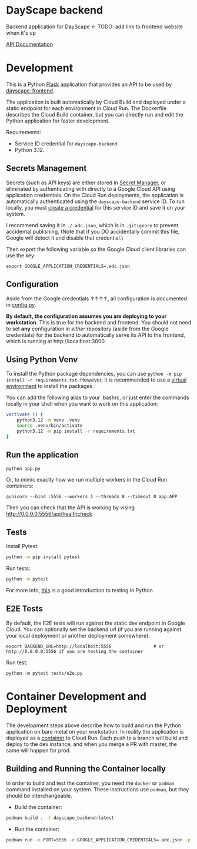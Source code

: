 # DayScape backend

Backend application for DayScape <- TODO: add link to frontend website when it's up

[API Documentation](API.md)

# Development

This is a Python [Flask](https://flask.palletsprojects.com/) application that provides an API to be used by [dayscape-frontend](https://github.com/Capstone-DayScape/dayscape-frontend).

The application is built automatically by Cloud Build and deployed under a static endpoint for each environment in Cloud Run. The Dockerfile describes the Cloud Build container, but you can directly run and edit the Python application for faster development.

Requirements:
- Service ID credential for `dayscape-backend`
- Python 3.12.

## Secrets Management

Secrets (such as API keys) are either stored in [Secret Manager](https://console.cloud.google.com/security/secret-manager), or eliminated by authenticating with directly to a Google Cloud API using application credentials. On the Cloud Run deployments, the application is automatically authenticated using the `dayscape-backend` service ID. To run locally, you must [create a credential](https://console.cloud.google.com/apis/credentials) for this service ID and save it on your system.

I recommend saving it in `./.adc.json`, which is in `.gitignore` to prevent accidental publishing. (Note that if you DO accidentally commit this file, Google will detect it and disable that credential.)

Then export the following variable so the Google Cloud client libraries can use the key:

```
export GOOGLE_APPLICATION_CREDENTIALS=.adc.json
```

## Configuration
Aside from the Google credentials ↑↑↑↑, all configuration is documented in [config.py](config.py). 

**By default, the configuration assumes you are deploying to your workstation**. This is true for the backend and frontend. You should not need to set **any** configuration in *either* repository (aside from the Google credentials) for the backend to automatically serve its API to the frontend, which is running at http://localhost:3000.

## Using Python Venv

To install the Python package dependencies, you can use `python -m pip install -r requirements.txt`. However, it is recommended to use a [virtual environment](https://docs.python.org/3/library/venv.html) to install the packages.

You can add the following alias to your .bashrc, or just enter the commands locally in your shell when you want to work on this application:

```bash
vactivate () {
	python3.12 -m venv .venv
	source .venv/bin/activate
	python3.12 -m pip install -r requirements.txt
}
```

## Run the application

```
python app.py
```

Or, to mimic exactly how we run multiple workers in the Cloud Run containers:
```
gunicorn --bind :5556 --workers 1 --threads 8 --timeout 0 app:APP
```

Then you can check that the API is working by vising http://0.0.0.0:5556/api/healthcheck

## Tests

Install Pytest:

```bash
python -m pip install pytest
```

Run tests:
```bash
python -m pytest
```

For more info, [this](https://realpython.com/python-testing/) is a good introduction to testing in Python.

## E2E Tests

By default, the E2E tests will run against the static dev endpoint in Google Cloud. You can optionally set the backend url (if you are running against your local deployment or another deployment somewhere):

```
export BACKEND_URL=http://localhost:5556                # or http://0.0.0.0:5556 if you are testing the container
```

Run test:
```
python -m pytest tests/e2e.py
```

# Container Development and Deployment

The development steps above describe how to build and run the Python application on bare metal on your workstation. In reality the application is deployed as a [container](https://www.redhat.com/en/topics/containers/whats-a-linux-container) to Cloud Run. Each push to a branch will build and deploy to the dev instance, and when you merge a PR with master, the same will happen for prod.

## Building and Running the Container locally
In order to build and test the container, you need the `docker` or `podman` command installed on your system. These instructions use `podman`, but they should be interchangeable.

- Build the container:
```bash
podman build . -t dayscape_backend:latest
```

- Run the container:
```bash
podman run -e PORT=5556 -e GOOGLE_APPLICATION_CREDENTIALS=.adc.json -p 5556:5556 dayscape_backend:latest
```
